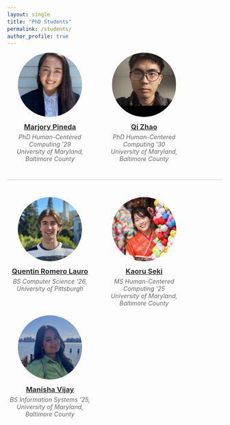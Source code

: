 ```yaml
---
layout: single
title: "PhD Students"
permalink: /students/
author_profile: true
---
```


<div class="student-container">
  <div class="student-item">
    <a href="https://www.linkedin.com/in/marjory-pineda-b99b9b219/" target="_blank">
      <img src="/images/Marjory_Pineda_headshot.jpg" alt="Marjory Pineda" class="student-photo">
      <h3 class="student-name">Marjory Pineda</h3>
    </a>
    <p class="student-degree">PhD Human-Centered Computing '29 <br> University of Maryland, <br> Baltimore County</p>
  </div>
  <div class="student-item">
    <a href="https://www.linkedin.com/in/zqhdu2019/" target="_blank">
      <img src="/images/qi-zhao.jpg" alt="Qi Zhao" class="student-photo">
      <h3 class="student-name">Qi Zhao</h3>
    </a>
    <p class="student-degree">PhD Human-Centered Computing '30 <br> University of Maryland, <br> Baltimore County</p>
  </div>
</div>

<div style="width: 100%; height: 1px; background-color: #ccc; margin: 40px 0;"></div>

<div class="student-container">
  <div class="student-item">
    <a href="https://quentinromerolauro.com/" target="_blank">
      <img src="/images/quentin-romero-lauro.jpg" alt="Quentin Romero Lauro" class="student-photo">
      <h3 class="student-name">Quentin Romero Lauro</h3>
    </a>
    <p class="student-degree">BS Computer Science '26, University of Pittsburgh</p>
  </div>
  <div class="student-item">
    <a href="https://www.kaoruseki.com/" target="_blank">
      <img src="/images/kaoru-seki.jpg" alt="Kaoru Seki" class="student-photo">
      <h3 class="student-name">Kaoru Seki</h3>
    </a>
    <p class="student-degree">MS Human-Centered Computing '25 <br> University of Maryland, <br>  Baltimore County</p>
  </div>
  <div class="student-item">
    <a href="https://mvijay1.wixsite.com/my-site-1" target="_blank">
      <img src="/images/manisha-vijay.jpg" alt="Manisha Vijay" class="student-photo">
      <h3 class="student-name">Manisha Vijay</h3>
    </a>
    <p class="student-degree">BS Information Systems '25, <br> University of Maryland, <br> Baltimore County</p>
  </div>
</div>

<style>
  .student-container {
    display: flex;
    flex-wrap: wrap;
    justify-content: flex-start;
    gap: 20px;
  }

  .student-item {
    width: 200px;
    text-align: center;
  }

  .student-photo {
    width: 150px;
    height: 150px;
    border-radius: 50%;
    object-fit: cover;
    margin-bottom: 10px;
  }

  .student-name {
    margin: 0;
    color: #333;
    text-decoration: none;
  }

  .student-degree {
    margin: 5px 0 0;
    font-style: italic;
    color: #666;
  }
</style>
